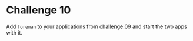 # Challenge 10

Add ``foreman`` to your applications from [challenge 09](../09) and start the two apps with it.
